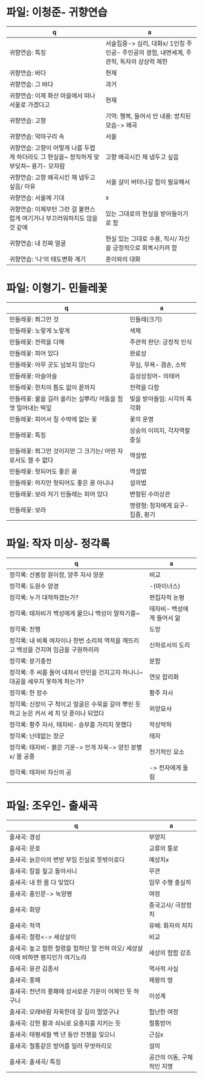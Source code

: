 
# 파일: 이청준- 귀향연습

 q  | a
--- | ---
귀향연습: 특징			| 서술집중-> 심리, 대화x/ 1인칭 주인공- 주인공의 경험, 내면세계, 주관적, 독자의 상상력 제한
귀향연습: 바다			| 현재
귀향연습: 그 바다			| 과거
귀향연습: 이제 화산 마을에서 떠나 서울로 가겠다고			| 현재
귀향연습: 고향			| 기억: 행복, 들어서 안 내용: 방치된 모습-> 왜곡
귀향연습: 악마구리 속			| 서울
귀향연습: 고향이 어떻게 나를 두렵게 하더라도 그 현실을~ 정직하게 맞부딪쳐~ 용기- 모자람			| 고향 왜곡시킨 채 냅두고 싶음
귀향연습: 고향 왜곡시킨 채 냅두고 싶음/ 이유			| 서울 살이 버텨나갈 힘이 필요해서
귀향연습: 서울에 기대			| x
귀향연습: 이제부턴 그런 걸 불편스럽게 여기거나 부끄러워하지도 않을 것 같애			| 있는 그대로의 현실을 받아들이기로 함
귀향연습: 내 진짜 얼굴			| 현실 있는 그대로 수용, 직시/ 자신을 긍정적으로 회복시키려 함
귀향연습: ’나‘의 태도변화 계기			| 훈이와의 대화

# 파일: 이형기- 민들레꽃

 q  | a
--- | ---
민들레꽃: 쬐그만 것			| 민들레(크기)
민들레꽃: 노랗게 노랗게			| 색체
민들레꽃: 전력을 다해			| 주관적 판단: 긍정적 인식
민들레꽃: 피어 있다			| 완료상
민들레꽃: 아무 곳도 넘보지 않는다			| 무심, 무욕- 겸손, 소박
민들레꽃: 아슬아슬			| 음성상징어- 의태어
민들레꽃: 한치의 틈도 없이 끝까지			| 전력을 다함
민들레꽃: 물을 길러 올리는 실뿌리/ 어둠을 힘껏 밀어내는 떡잎			| 빛을 받아들임: 시각의 촉각화
민들레꽃: 피어서 질 수박에 없는 꽃			| 꽃의 운명
민들레꽃: 특징			| 상승의 이미지, 각자역할 충실
민들레꽃: 쬐그만 것이지만 그 크기는/ 어떤 자로서도 잴 수 없다			| 역설법
민들레꽃: 헛되어도 좋은 꿈			| 역설법
민들레꽃: 하지만 헛되어도 좋은 꿈 아니냐			| 설의법
민들레꽃: 보라 저기 민들레는 피어 있다			| 변형된 수미상관
민들레꽃: 보라			| 명령형: 청자에게 요구- 집중, 환기

# 파일: 작자 미상- 정각록

 q  | a
--- | ---
정각록: 선봉장 원이정, 양주 자사 양운			| 비교
정각록: 도원수 양경			| -(마이너스)
정각록: 누가 대적하겠는가?			| 편집자적 논평
정각록: 태자비가 백성에게 물으니 백성이 말하기를~			| 태자비- 백성에게 들어서 앎
정각록: 친행			| 도망
정각록: 내 비록 여자이나 한번 소리쳐 역적을 깨뜨리고 백성을 건지며 임금을 구원하리라			| 신하로서의 도리
정각록: 분기충천			| 분함
정각록: 주 씨를 들어 내쳐서 만민을 건지고자 하나니~ 대공을 세우지 못하게 하는가?			| 연모 합리화
정각록: 한 장수			| 황주 자사
정각록: 신장이 구 척이고 얼굴은 수묵을 갈아 뿌린 듯하고 눈은 커서 세 치 닷 푼이나 되었다			| 외양묘사
정각록: 황주 자사, 태자비- 승부를 가리지 못했다			| 막상막하
정각록: 난데없는 장군			| 태자
정각록: 태자비- 붉은 기운-> 안개 자욱-> 양진 분별x/ 몸 공중			| 전기적인 요소
정각록: 태자비 자신의 공			| -> 천자에게 돌림

# 파일: 조우인- 출새곡

 q  | a
--- | ---
출새곡: 경성			| 부양지
출새곡: 문호			| 교류의 통로
출새곡: 늙은이의 변방 부임 진실로 뜻밖이로다			| 예상치x
출새곡: 칼을 짚고 돌아서니			| 무관
출새곡: 내 한 몸 다 잊었다			| 임무 수행 충실히
출새곡: 홍인문-> 녹양평			| 여정
출새곡: 회양			| 중국고사/ 극장정치
출새곡: 적객			| 유배: 화자의 처지
출새곡: 철령<-> 세상살이			| 비교
출새곡: 높고 험한 철령을 험하단 말 전혀 마오/ 세상살이에 비하면 평지인가 여기노라			| 세상의 험함 강조
출새곡: 윤관 김종서			| 역사적 사실
출새곡: 풍패			| 제왕의 땅
출새곡: 천년의 풍패에 상서로운 기운이 어제인 듯 하구나			| 이성계
출새곡: 모래바람 자욱한데 갈 길이 멀었구나			| 험난한 여정
출새곡: 강한 활과 쇠뇌로 요충지를 지키는 듯			| 철통방어
출새곡: 태평세월 백 년 동안 전쟁을 잊으니			| 근심x
출새곡: 철통같은 방어를 일러 무엇하리오			| 설의
출새곡: 출새곡/ 특징			| 공간의 이동, 구체적인 지명
